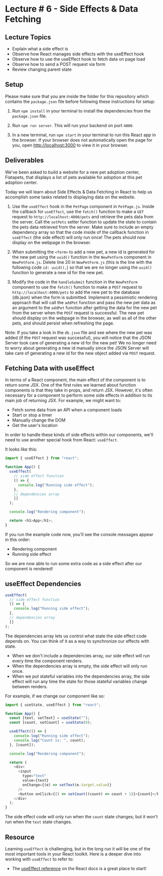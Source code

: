 # Lecture # 6 - Side Effects & Data Fetching

## Lecture Topics

- Explain what a side effect is
- Observe how React manages side effects with the useEffect hook
- Observe how to use the useEffect hook to fetch data on page load
- Observe how to send a POST request via form
- Review changing parent state

## Setup

Please make sure that you are inside the folder for this repository which contains the `package.json` file before following these instructions for setup:

1. Run `npm install` in your terminal to install the dependencies from the `package.json` file.

2. Run `npm run server`. This will run your backend on port `4000`.

3. In a new terminal, run `npm start` in your terminal to run this React app in the browser. If your browser does not automatically open the page for you, open [http://localhost:3000](http://localhost:3000) to view it in your browser.

## Deliverables

We've been asked to build a website for a new pet adoption center, Flatapets, that displays a list of pets available for adoption at this pet adoption center.

Today we will learn about Side Effects & Data Fetching in React to help us accomplish some tasks related to displaying data on the website.

1. Use the `useEffect` hook in the `PetPage` component in `PetPage.js`. Inside the callback for
  `useEffect`, use the `fetch()` function to make a `GET` request to
  `http://localhost:4000/pets` and retrieve the pets data from the server. Call the `setPets` setter function to update the state to contain the pets data retrieved from the server. Make sure to include an empty dependency array so that the code inside of the callback function in `useEffect` (the side effect) will only run once! The pets should now display on the webpage in the browser.

2. When submitting the `<form>` to add a new pet, a new id is generated for the new pet using the `uuid()` function in the `NewPetForm` component in `NewPetForm.js`. Delete line 20 in `NewPetForm.js` (this is the line with the following code `id: uuid(),`) so that we are no longer using the `uuid()` function to generate a new id for the new pet.

3. Modify the code in the `handleSubmit` function in the `NewPetForm` component to use the `fetch()` function to make a `POST` request to `http://localhost:4000/pets` to add the new pet to the database (db.json) when the form is submitted. Implement a pessimistic rendering approach that will call the `addPet` function and pass the new pet data as an argument to the `addPet` function after getting the data for the new pet from the server when the `POST` request is successful. The new pet should display on the webpage in the browser, as well as all of the other pets, and should persist when refreshing the page.

Note: If you take a look in the `db.json` file and see where the new pet was added (if the `POST` request was successful), you will notice that the JSON Server took care of generating a new id for the new pet! We no longer need to worry about generating a new id manually since the JSON Server will take care of generating a new id for the new object added via `POST` request.

## Fetching Data with useEffect

In terms of a React component, the main effect of the component is to return some JSX. One of the first rules we learned about function components is that they take in props, and return JSX. However, it's often necessary for a component to perform some side effects in addition to its main job of returning JSX. For example, we might want to:

- Fetch some data from an API when a component loads
- Start or stop a timer
- Manually change the DOM
- Get the user's location

In order to handle these kinds of side effects within our components, we'll need to use another special hook from React: `useEffect`.

It looks like this:

``` javascript
import { useEffect } from "react";

function App() {
  useEffect(
    // side effect function
    () => {
      console.log("Running side effect");
    },
    // dependencies array
    []
  );

  console.log("Rendering component");

  return <h1>App</h1>;
}
```

If you run the example code now, you'll see the console messages appear in this order:

- Rendering component
- Running side effect

So we are now able to run some extra code as a side effect after our component is rendered!

## useEffect Dependencies

``` javascript
useEffect(
  // side effect function
  () => {
    console.log("Running side effect");
  },
  // dependencies array
  []
);
```

The dependencies array lets us control what state the side effect code depends on. You can think of it as a way to synchronize our effects with state.

- When we don't include a dependencies array, our side effect will run every time the component renders.
- When the dependencies array is empty, the side effect will only run once.
- When we put stateful variables into the dependencies array, the side effect will run any time the state for those stateful variables change between renders.

For example, if we change our component like so:

``` javascript
import { useState, useEffect } from "react";

function App() {
  const [text, setText] = useState("");
  const [count, setCount] = useState(0);

  useEffect(() => {
    console.log("Running side effect");
    console.log("Count is: ", count);
  }, [count]);

  console.log("Rendering component");

  return (
    <div>
      <input
        type="text"
        value={text}
        onChange={(e) => setText(e.target.value)}
      />
      <button onClick={() => setCount((count) => count + 1)}>{count}</button>
    </div>
  );
}
```

The side effect code will only run when the `count` state changes; but it won't run when the `text` state changes.

## Resource

Learning `useEffect` is challenging, but in the long run it will be one of the
most important tools in your React toolkit. Here is a deeper dive into
working with `useEffect` to refer to:

- The [useEffect reference](https://react.dev/reference/react/useEffect)
  on the React docs is a great place to start!
